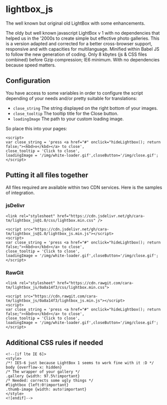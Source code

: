 # lightbox_js

The well known but original old LightBox with some enhancements.

The oldy but well known javascript LightBox v 1 with no dependencies that helped us in the '2000s to create simple but effective photo galleries.
This is a version adapted and corrected for a better cross-browser support, responsive and with capacities for multilanguage. Minified within Babel JS to follow the new generation of coding. Only 8 kbytes (js & CSS files combined) before Gzip compression; IE6 minimum. With no dependencies because speed matters.

## Configuration


You have access to some variables in order to configure the script depending of your needs and/or pretty suitable for translations:

* `close_string` The string displayed on the right bottom of your images.
* `close_tooltip` The tooltip title for the Close button.
* `loadingImage` The path to your custom loading image.

So place this into your pages:

    <script>
    var close_string = 'press <a href="#" onclick="hideLightbox(); return false;"><kbd>x</kbd></a> to close',
    close_tooltip = 'Click to close',
    loadingImage = '/img/white-loader.gif',closeButton='/img/close.gif';
    </script>
    
## Putting it all files together

All files required are available within two CDN services. Here is the samples of integration.

### jsDelivr

    <link rel="stylesheet" href="https://cdn.jsdelivr.net/gh/cara-tm/lightbox_js@1.0/css/lightbox.min.css" />

    <script src="https://cdn.jsdelivr.net/gh/cara-tm/lightbox_js@1.0/lightbox_js.min.js"></script>
    <script>
    var close_string = 'press <a href="#" onclick="hideLightbox(); return false;"><kbd>x</kbd></a> to close',
    close_tooltip = 'Click to close',
    loadingImage = '/img/white-loader.gif',closeButton='/img/close.gif';
    </script>

### RawGit

    <link rel="stylesheet" href="https://cdn.rawgit.com/cara-tm/lightbox_js/0a8a14f3/css/lightbox.min.css">
    
    <script src="https://cdn.rawgit.com/cara-tm/lightbox_js/0a8a14f3/lightbox_js.min.js"></script>
    <script>
    var close_string = 'press <a href="#" onclick="hideLightbox(); return false;"><kbd>x</kbd></a> to close',
    close_tooltip = 'Click to close',
    loadingImage = '/img/white-loader.gif',closeButton='/img/close.gif';
    </script>

## Additional CSS rules if needed

    <!--[if lte IE 6]>
    <style>
    /*! IE5-6 just because LightBox 1 seems to work fine with it :D */
    body {overflow-x: hidden}
    /* The wrapper of your gallery */
    .gallery {width: 97.5%!important}
    /* Needed: corrects some ugly things */
    #lightbox {left:0!important}
    .thumb-image {width: auto!important}
    </style>
    <![endif]-->
